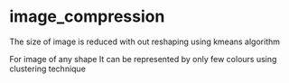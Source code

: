 # image_compression
The size of image is reduced with out reshaping using kmeans algorithm

For image of any shape It can be represented by only few colours using clustering technique
